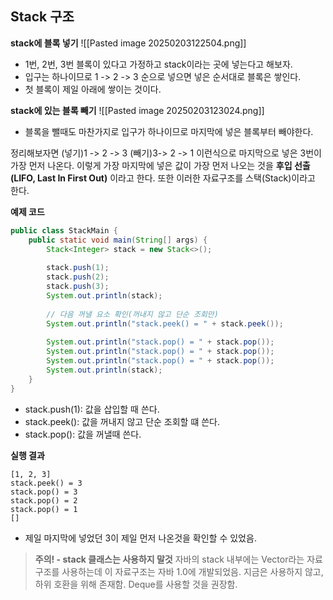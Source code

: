 ## Stack 구조
**stack에 블록 넣기**
![[Pasted image 20250203122504.png]]
- 1번, 2번, 3번 블록이 있다고 가정하고 stack이라는 곳에 넣는다고 해보자.
- 입구는 하나이므로 1 -> 2 -> 3 순으로 넣으면 넣은 순서대로 블록은 쌓인다.
- 첫 블록이 제일 아래에 쌓이는 것이다.

**stack에 있는 블록 빼기**
![[Pasted image 20250203123024.png]]
- 블록을 뺄때도 마찬가지로 입구가 하나이므로 마지막에 넣은 블록부터 빼야한다.

정리해보자면 (넣기)1 -> 2 -> 3  (빼기)3-> 2 -> 1 이런식으로 마지막으로 넣은 3번이 가장 먼저 나온다. 이렇게 가장 마지막에 넣은 값이 가장 먼저 나오는 것을 **후입 선출(LIFO, Last In First Out)** 이라고 한다. 또한 이러한 자료구조를 스택(Stack)이라고 한다.

**예제 코드**
~~~ java
public class StackMain {  
    public static void main(String[] args) {  
        Stack<Integer> stack = new Stack<>();  
  
        stack.push(1);  
        stack.push(2);  
        stack.push(3);  
        System.out.println(stack);  
  
        // 다음 꺼낼 요소 확인(꺼내지 않고 단순 조회만)  
        System.out.println("stack.peek() = " + stack.peek());  
  
        System.out.println("stack.pop() = " + stack.pop());  
        System.out.println("stack.pop() = " + stack.pop());  
        System.out.println("stack.pop() = " + stack.pop());  
        System.out.println(stack);  
    }
}
~~~
- stack.push(1): 값을 삽입할 때 쓴다.
- stack.peek(): 값을 꺼내지 않고 단순 조회할 떄 쓴다.
- stack.pop(): 값을 꺼낼때 쓴다.

**실행 결과**
~~~
[1, 2, 3]
stack.peek() = 3
stack.pop() = 3
stack.pop() = 2
stack.pop() = 1
[]
~~~
- 제일 마지막에 넣었던 3이 제일 먼저 나온것을 확인할 수 있었음.

> **주의! - stack 클래스는 사용하지 말것**
> 자바의 stack 내부에는 Vector라는 자료구조를 사용하는데 이 자료구조는 자바 1.0에 개발되었음. 지금은 사용하지 않고, 하위 호환을 위해 존재함. Deque를 사용할 것을 권장함.
